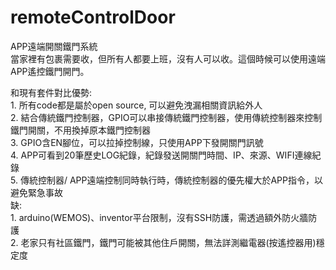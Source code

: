 # remoteControlDoor
APP遠端開關鐵門系統  
  當家裡有包裹需要收，但所有人都要上班，沒有人可以收。這個時候可以使用遠端APP遙控鐵門開門。

  和現有套件對比優勢:  
    1. 所有code都是屬於open source, 可以避免洩漏相關資訊給外人  
    2. 結合傳統鐵門控制器，GPIO可以串接傳統鐵門控制器，使用傳統控制器來控制鐵門開關，不用換掉原本鐵門控制器  
    3. GPIO含EN腳位，可以拉掉控制線，只使用APP下發開關門訊號  
    4. APP可看到20筆歷史LOG紀錄，紀錄發送開關門時間、IP、來源、WIFI連線紀錄  
    5. 傳統控制器/ APP遠端控制同時執行時，傳統控制器的優先權大於APP指令，以避免緊急事故  
  缺:  
    1. arduino(WEMOS)、inventor平台限制，沒有SSH防護，需透過額外防火牆防護  
    2. 老家只有社區鐵門，鐵門可能被其他住戶開關，無法詳測繼電器(按遙控器用)穩定度  
